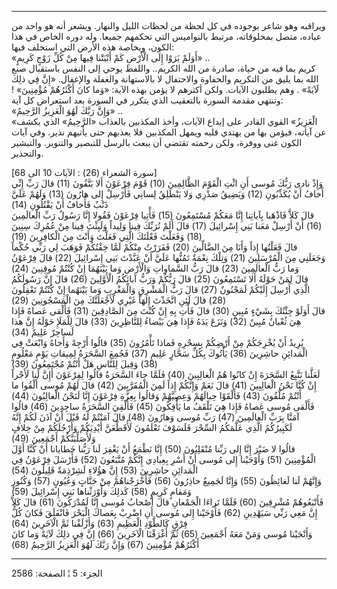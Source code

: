 ------------------------------------------------------------------------

ويراقبه وهو شاعر بوجوده في كل لحظة من لحظات الليل والنهار. ويشعر أنه هو
واحد من عباده، متصل بمخلوقاته، مرتبط بالنواميس التي تحكمهم جميعا. وله
دوره الخاص في هذا الكون، وبخاصة هذه الأرض التي استخلف فيها:  
«أَوَلَمْ يَرَوْا إِلَى الْأَرْضِ كَمْ أَنْبَتْنا فِيها مِنْ كُلِّ زَوْجٍ كَرِيمٍ» ..  
كريم بما فيه من حياة، صادرة من الله الكريم.. واللفظ يوحي إلى النفس
باستقبال صنع الله بما يليق من التكريم والحفاوة والاحتفال لا بالاستهانة
والغفلة والإغفال. «إِنَّ فِي ذلِكَ لَآيَةً» . وهم يطلبون الآيات. ولكن أكثرهم لا
يؤمن بهذه الآية: «وَما كانَ أَكْثَرُهُمْ مُؤْمِنِينَ» ! وتنتهي مقدمة السورة بالتعقيب
الذي يتكرر في السورة بعد استعراض كل آية:  
«وَإِنَّ رَبَّكَ لَهُوَ الْعَزِيزُ الرَّحِيمُ» ..  
«الْعَزِيزُ» القوي القادر على إبداع الآيات، وأخذ المكذبين بالعذاب «الرَّحِيمُ»
الذي يكشف عن آياته، فيؤمن بها من يهتدي قلبه ويمهل المكذبين فلا يعذبهم
حتى يأتيهم نذير. وفي آيات الكون غنى ووفرة، ولكن رحمته تقتضي أن يبعث
بالرسل للتبصير والتنوير. والتبشير والتحذير.  
  
\[سورة الشعراء (26) : الآيات 10 الى 68\]  
وَإِذْ نادى رَبُّكَ مُوسى أَنِ ائْتِ الْقَوْمَ الظَّالِمِينَ (10) قَوْمَ فِرْعَوْنَ أَلا يَتَّقُونَ (11)
قالَ رَبِّ إِنِّي أَخافُ أَنْ يُكَذِّبُونِ (12) وَيَضِيقُ صَدْرِي وَلا يَنْطَلِقُ لِسانِي فَأَرْسِلْ إِلى
هارُونَ (13) وَلَهُمْ عَلَيَّ ذَنْبٌ فَأَخافُ أَنْ يَقْتُلُونِ (14)  
قالَ كَلاَّ فَاذْهَبا بِآياتِنا إِنَّا مَعَكُمْ مُسْتَمِعُونَ (15) فَأْتِيا فِرْعَوْنَ فَقُولا إِنَّا رَسُولُ
رَبِّ الْعالَمِينَ (16) أَنْ أَرْسِلْ مَعَنا بَنِي إِسْرائِيلَ (17) قالَ أَلَمْ نُرَبِّكَ فِينا وَلِيداً
وَلَبِثْتَ فِينا مِنْ عُمُرِكَ سِنِينَ (18) وَفَعَلْتَ فَعْلَتَكَ الَّتِي فَعَلْتَ وَأَنْتَ مِنَ الْكافِرِينَ
(19)  
قالَ فَعَلْتُها إِذاً وَأَنَا مِنَ الضَّالِّينَ (20) فَفَرَرْتُ مِنْكُمْ لَمَّا خِفْتُكُمْ فَوَهَبَ لِي رَبِّي
حُكْماً وَجَعَلَنِي مِنَ الْمُرْسَلِينَ (21) وَتِلْكَ نِعْمَةٌ تَمُنُّها عَلَيَّ أَنْ عَبَّدْتَ بَنِي إِسْرائِيلَ
(22) قالَ فِرْعَوْنُ وَما رَبُّ الْعالَمِينَ (23) قالَ رَبُّ السَّماواتِ وَالْأَرْضِ وَما بَيْنَهُمَا إِنْ
كُنْتُمْ مُوقِنِينَ (24)  
قالَ لِمَنْ حَوْلَهُ أَلا تَسْتَمِعُونَ (25) قالَ رَبُّكُمْ وَرَبُّ آبائِكُمُ الْأَوَّلِينَ (26) قالَ إِنَّ
رَسُولَكُمُ الَّذِي أُرْسِلَ إِلَيْكُمْ لَمَجْنُونٌ (27) قالَ رَبُّ الْمَشْرِقِ وَالْمَغْرِبِ وَما بَيْنَهُما إِنْ
كُنْتُمْ تَعْقِلُونَ (28) قالَ لَئِنِ اتَّخَذْتَ إِلهَاً غَيْرِي لَأَجْعَلَنَّكَ مِنَ الْمَسْجُونِينَ (29)  
قالَ أَوَلَوْ جِئْتُكَ بِشَيْءٍ مُبِينٍ (30) قالَ فَأْتِ بِهِ إِنْ كُنْتَ مِنَ الصَّادِقِينَ (31) فَأَلْقى
عَصاهُ فَإِذا هِيَ ثُعْبانٌ مُبِينٌ (32) وَنَزَعَ يَدَهُ فَإِذا هِيَ بَيْضاءُ لِلنَّاظِرِينَ (33) قالَ
لِلْمَلَإِ حَوْلَهُ إِنَّ هذا لَساحِرٌ عَلِيمٌ (34)  
يُرِيدُ أَنْ يُخْرِجَكُمْ مِنْ أَرْضِكُمْ بِسِحْرِهِ فَماذا تَأْمُرُونَ (35) قالُوا أَرْجِهْ وَأَخاهُ وَابْعَثْ
فِي الْمَدائِنِ حاشِرِينَ (36) يَأْتُوكَ بِكُلِّ سَحَّارٍ عَلِيمٍ (37) فَجُمِعَ السَّحَرَةُ لِمِيقاتِ يَوْمٍ
مَعْلُومٍ (38) وَقِيلَ لِلنَّاسِ هَلْ أَنْتُمْ مُجْتَمِعُونَ (39)  
لَعَلَّنا نَتَّبِعُ السَّحَرَةَ إِنْ كانُوا هُمُ الْغالِبِينَ (40) فَلَمَّا جاءَ السَّحَرَةُ قالُوا لِفِرْعَوْنَ
أَإِنَّ لَنا لَأَجْراً إِنْ كُنَّا نَحْنُ الْغالِبِينَ (41) قالَ نَعَمْ وَإِنَّكُمْ إِذاً لَمِنَ الْمُقَرَّبِينَ
(42) قالَ لَهُمْ مُوسى أَلْقُوا ما أَنْتُمْ مُلْقُونَ (43) فَأَلْقَوْا حِبالَهُمْ وَعِصِيَّهُمْ وَقالُوا
بِعِزَّةِ فِرْعَوْنَ إِنَّا لَنَحْنُ الْغالِبُونَ (44)  
فَأَلْقى مُوسى عَصاهُ فَإِذا هِيَ تَلْقَفُ ما يَأْفِكُونَ (45) فَأُلْقِيَ السَّحَرَةُ ساجِدِينَ (46)
قالُوا آمَنَّا بِرَبِّ الْعالَمِينَ (47) رَبِّ مُوسى وَهارُونَ (48) قالَ آمَنْتُمْ لَهُ قَبْلَ أَنْ آذَنَ
لَكُمْ إِنَّهُ لَكَبِيرُكُمُ الَّذِي عَلَّمَكُمُ السِّحْرَ فَلَسَوْفَ تَعْلَمُونَ لَأُقَطِّعَنَّ أَيْدِيَكُمْ وَأَرْجُلَكُمْ مِنْ
خِلافٍ وَلَأُصَلِّبَنَّكُمْ أَجْمَعِينَ (49)  
قالُوا لا ضَيْرَ إِنَّا إِلى رَبِّنا مُنْقَلِبُونَ (50) إِنَّا نَطْمَعُ أَنْ يَغْفِرَ لَنا رَبُّنا خَطايانا
أَنْ كُنَّا أَوَّلَ الْمُؤْمِنِينَ (51) وَأَوْحَيْنا إِلى مُوسى أَنْ أَسْرِ بِعِبادِي إِنَّكُمْ مُتَّبَعُونَ (52)
فَأَرْسَلَ فِرْعَوْنُ فِي الْمَدائِنِ حاشِرِينَ (53) إِنَّ هؤُلاءِ لَشِرْذِمَةٌ قَلِيلُونَ (54)  
وَإِنَّهُمْ لَنا لَغائِظُونَ (55) وَإِنَّا لَجَمِيعٌ حاذِرُونَ (56) فَأَخْرَجْناهُمْ مِنْ جَنَّاتٍ وَعُيُونٍ
(57) وَكُنُوزٍ وَمَقامٍ كَرِيمٍ (58) كَذلِكَ وَأَوْرَثْناها بَنِي إِسْرائِيلَ (59)  
فَأَتْبَعُوهُمْ مُشْرِقِينَ (60) فَلَمَّا تَراءَا الْجَمْعانِ قالَ أَصْحابُ مُوسى إِنَّا لَمُدْرَكُونَ (61)
قالَ كَلاَّ إِنَّ مَعِي رَبِّي سَيَهْدِينِ (62) فَأَوْحَيْنا إِلى مُوسى أَنِ اضْرِبْ بِعَصاكَ الْبَحْرَ
فَانْفَلَقَ فَكانَ كُلُّ فِرْقٍ كَالطَّوْدِ الْعَظِيمِ (63) وَأَزْلَفْنا ثَمَّ الْآخَرِينَ (64)  
وَأَنْجَيْنا مُوسى وَمَنْ مَعَهُ أَجْمَعِينَ (65) ثُمَّ أَغْرَقْنَا الْآخَرِينَ (66) إِنَّ فِي ذلِكَ لَآيَةً
وَما كانَ أَكْثَرُهُمْ مُؤْمِنِينَ (67) وَإِنَّ رَبَّكَ لَهُوَ الْعَزِيزُ الرَّحِيمُ (68)

------------------------------------------------------------------------

الجزء: 5 ¦ الصفحة: 2586
